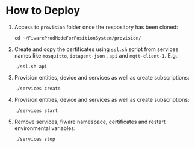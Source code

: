 # How to Deploy

1. Access to `provision` folder once the respository has been cloned:

    ```console
    cd ~/FiwareProdModeForPositionSystem/provision/
    ```

2. Create and copy the certificates using `ssl.sh` script from services names like `mosquitto`, `iotagent-json` , `api` and `mqtt-client-1`. E.g.:

    ```console
    ./ssl.sh api
    ```

3. Provision entities, device and services as well as create subscriptions:

    ```console
    ./services create
    ```

4. Provision entities, device and services as well as create subscriptions:

    ```console
    ./services start
    ```

5. Remove services, fiware namespace, certificates and restart environmental variables:

    ```console
    ./services stop
    ```